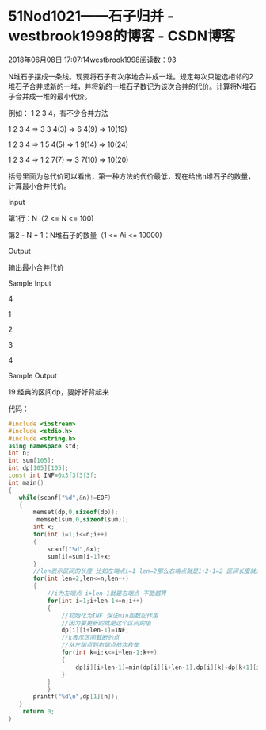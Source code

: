 # 51Nod1021——石子归并 - westbrook1998的博客 - CSDN博客





2018年06月08日 17:07:14[westbrook1998](https://me.csdn.net/westbrook1998)阅读数：93








> 
N堆石子摆成一条线。现要将石子有次序地合并成一堆。规定每次只能选相邻的2堆石子合并成新的一堆，并将新的一堆石子数记为该次合并的代价。计算将N堆石子合并成一堆的最小代价。 

  例如： 1 2 3 4，有不少合并方法 

  1 2 3 4 => 3 3 4(3) => 6 4(9) => 10(19) 

  1 2 3 4 => 1 5 4(5) => 1 9(14) => 10(24) 

  1 2 3 4 => 1 2 7(7) => 3 7(10) => 10(20) 

  括号里面为总代价可以看出，第一种方法的代价最低，现在给出n堆石子的数量，计算最小合并代价。 

  Input 

  第1行：N（2 <= N <= 100)  

  第2 - N + 1：N堆石子的数量（1 <= Ai <= 10000) 

  Output 

  输出最小合并代价 

  Sample Input 

  4 

  1 

  2 

  3 

  4 

  Sample Output 

  19
经典的区间dp，要好好背起来 

代码：

```cpp
#include <iostream>
#include <stdio.h>
#include <string.h>
using namespace std;
int n;
int sum[105];
int dp[105][105];
const int INF=0x3f3f3f3f;
int main()
{
   while(scanf("%d",&n)!=EOF)
   {
       memset(dp,0,sizeof(dp));
        memset(sum,0,sizeof(sum));
       int x;
       for(int i=1;i<=n;i++)
       {
           scanf("%d",&x);
           sum[i]=sum[i-1]+x;
       }
       //len表示区间的长度 比如左端点i=1 len=2那么右端点就是1+2-1=2 区间长度就为2
       for(int len=2;len<=n;len++)
       {
           //i为左端点 i+len-1就是右端点 不能越界
           for(int i=1;i+len-1<=n;i++)
           {
               //初始化为INF 保证min函数起作用
               //因为要更新的就是这个区间的值
               dp[i][i+len-1]=INF;
               //k表示区间截断的点
               //从左端点到右端点依次枚举
               for(int k=i;k<=i+len-1;k++)
               {
                   dp[i][i+len-1]=min(dp[i][i+len-1],dp[i][k]+dp[k+1][i+len-1]+sum[i+len-1]-sum[i-1]);
               }
           }
           }
       printf("%d\n",dp[1][n]);
   }
    return 0;
}
```






